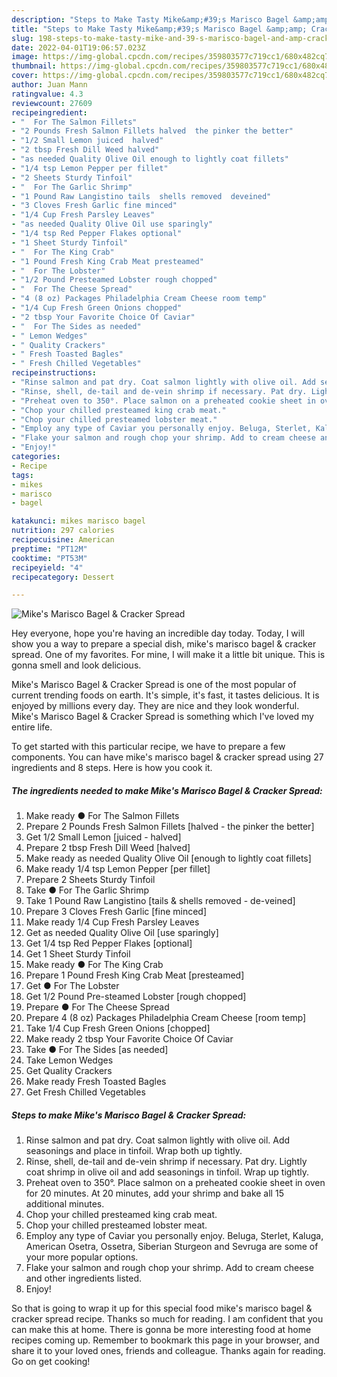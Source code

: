 ```yaml
---
description: "Steps to Make Tasty Mike&amp;#39;s Marisco Bagel &amp;amp; Cracker Spread"
title: "Steps to Make Tasty Mike&amp;#39;s Marisco Bagel &amp;amp; Cracker Spread"
slug: 198-steps-to-make-tasty-mike-and-39-s-marisco-bagel-and-amp-cracker-spread
date: 2022-04-01T19:06:57.023Z
image: https://img-global.cpcdn.com/recipes/359803577c719cc1/680x482cq70/mikes-marisco-bagel-cracker-spread-recipe-main-photo.jpg
thumbnail: https://img-global.cpcdn.com/recipes/359803577c719cc1/680x482cq70/mikes-marisco-bagel-cracker-spread-recipe-main-photo.jpg
cover: https://img-global.cpcdn.com/recipes/359803577c719cc1/680x482cq70/mikes-marisco-bagel-cracker-spread-recipe-main-photo.jpg
author: Juan Mann
ratingvalue: 4.3
reviewcount: 27609
recipeingredient:
- "  For The Salmon Fillets"
- "2 Pounds Fresh Salmon Fillets halved  the pinker the better"
- "1/2 Small Lemon juiced  halved"
- "2 tbsp Fresh Dill Weed halved"
- "as needed Quality Olive Oil enough to lightly coat fillets"
- "1/4 tsp Lemon Pepper per fillet"
- "2 Sheets Sturdy Tinfoil"
- "  For The Garlic Shrimp"
- "1 Pound Raw Langistino tails  shells removed  deveined"
- "3 Cloves Fresh Garlic fine minced"
- "1/4 Cup Fresh Parsley Leaves"
- "as needed Quality Olive Oil use sparingly"
- "1/4 tsp Red Pepper Flakes optional"
- "1 Sheet Sturdy Tinfoil"
- "  For The King Crab"
- "1 Pound Fresh King Crab Meat presteamed"
- "  For The Lobster"
- "1/2 Pound Presteamed Lobster rough chopped"
- "  For The Cheese Spread"
- "4 (8 oz) Packages Philadelphia Cream Cheese room temp"
- "1/4 Cup Fresh Green Onions chopped"
- "2 tbsp Your Favorite Choice Of Caviar"
- "  For The Sides as needed"
- " Lemon Wedges"
- " Quality Crackers"
- " Fresh Toasted Bagles"
- " Fresh Chilled Vegetables"
recipeinstructions:
- "Rinse salmon and pat dry. Coat salmon lightly with olive oil. Add seasonings and place in tinfoil. Wrap both up tightly."
- "Rinse, shell, de-tail and de-vein shrimp if necessary. Pat dry. Lightly coat shrimp in olive oil and add seasonings in tinfoil. Wrap up tightly."
- "Preheat oven to 350°. Place salmon on a preheated cookie sheet in oven for 20 minutes. At 20 minutes, add your shrimp and bake all 15 additional minutes."
- "Chop your chilled presteamed king crab meat."
- "Chop your chilled presteamed lobster meat."
- "Employ any type of Caviar you personally enjoy. Beluga, Sterlet, Kaluga, American Osetra, Ossetra, Siberian Sturgeon and Sevruga are some of your more popular options."
- "Flake your salmon and rough chop your shrimp. Add to cream cheese and other ingredients listed."
- "Enjoy!"
categories:
- Recipe
tags:
- mikes
- marisco
- bagel

katakunci: mikes marisco bagel 
nutrition: 297 calories
recipecuisine: American
preptime: "PT12M"
cooktime: "PT53M"
recipeyield: "4"
recipecategory: Dessert

---
```



![Mike&#39;s Marisco Bagel &amp; Cracker Spread](https://img-global.cpcdn.com/recipes/359803577c719cc1/680x482cq70/mikes-marisco-bagel-cracker-spread-recipe-main-photo.jpg)

Hey everyone, hope you're having an incredible day today. Today, I will show you a way to prepare a special dish, mike&#39;s marisco bagel &amp; cracker spread. One of my favorites. For mine, I will make it a little bit unique. This is gonna smell and look delicious.

Mike&#39;s Marisco Bagel &amp; Cracker Spread is one of the most popular of current trending foods on earth. It's simple, it's fast, it tastes delicious. It is enjoyed by millions every day. They are nice and they look wonderful. Mike&#39;s Marisco Bagel &amp; Cracker Spread is something which I've loved my entire life.




To get started with this particular recipe, we have to prepare a few components. You can have mike&#39;s marisco bagel &amp; cracker spread using 27 ingredients and 8 steps. Here is how you cook it.

<!--inarticleads1-->

##### The ingredients needed to make Mike&#39;s Marisco Bagel &amp; Cracker Spread:

1. Make ready  ● For The Salmon Fillets
1. Prepare 2 Pounds Fresh Salmon Fillets [halved - the pinker the better]
1. Get 1/2 Small Lemon [juiced - halved]
1. Prepare 2 tbsp Fresh Dill Weed [halved]
1. Make ready as needed Quality Olive Oil [enough to lightly coat fillets]
1. Make ready 1/4 tsp Lemon Pepper [per fillet]
1. Prepare 2 Sheets Sturdy Tinfoil
1. Take  ● For The Garlic Shrimp
1. Take 1 Pound Raw Langistino [tails &amp; shells removed - de-veined]
1. Prepare 3 Cloves Fresh Garlic [fine minced]
1. Make ready 1/4 Cup Fresh Parsley Leaves
1. Get as needed Quality Olive Oil [use sparingly]
1. Get 1/4 tsp Red Pepper Flakes [optional]
1. Get 1 Sheet Sturdy Tinfoil
1. Make ready  ● For The King Crab
1. Prepare 1 Pound Fresh King Crab Meat [presteamed]
1. Get  ● For The Lobster
1. Get 1/2 Pound Pre-steamed Lobster [rough chopped]
1. Prepare  ● For The Cheese Spread
1. Prepare 4 (8 oz) Packages Philadelphia Cream Cheese [room temp]
1. Take 1/4 Cup Fresh Green Onions [chopped]
1. Make ready 2 tbsp Your Favorite Choice Of Caviar
1. Take  ● For The Sides [as needed]
1. Take  Lemon Wedges
1. Get  Quality Crackers
1. Make ready  Fresh Toasted Bagles
1. Get  Fresh Chilled Vegetables




<!--inarticleads2-->

##### Steps to make Mike&#39;s Marisco Bagel &amp; Cracker Spread:

1. Rinse salmon and pat dry. Coat salmon lightly with olive oil. Add seasonings and place in tinfoil. Wrap both up tightly.
1. Rinse, shell, de-tail and de-vein shrimp if necessary. Pat dry. Lightly coat shrimp in olive oil and add seasonings in tinfoil. Wrap up tightly.
1. Preheat oven to 350°. Place salmon on a preheated cookie sheet in oven for 20 minutes. At 20 minutes, add your shrimp and bake all 15 additional minutes.
1. Chop your chilled presteamed king crab meat.
1. Chop your chilled presteamed lobster meat.
1. Employ any type of Caviar you personally enjoy. Beluga, Sterlet, Kaluga, American Osetra, Ossetra, Siberian Sturgeon and Sevruga are some of your more popular options.
1. Flake your salmon and rough chop your shrimp. Add to cream cheese and other ingredients listed.
1. Enjoy!




So that is going to wrap it up for this special food mike&#39;s marisco bagel &amp; cracker spread recipe. Thanks so much for reading. I am confident that you can make this at home. There is gonna be more interesting food at home recipes coming up. Remember to bookmark this page in your browser, and share it to your loved ones, friends and colleague. Thanks again for reading. Go on get cooking!
